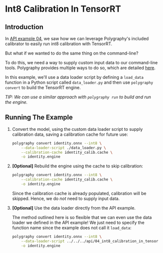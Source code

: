 # Int8 Calibration In TensorRT


## Introduction

In [API example 04](../../../api/04_int8_calibration_in_tensorrt/), we saw how we can leverage
Polygraphy's included calibrator to easily run int8 calibration with TensorRT.

But what if we wanted to do the same thing on the command-line?

To do this, we need a way to supply custom input data to our command-line tools.
Polygraphy provides multiple ways to do so, which are detailed [here](../../../../how-to/use_custom_input_data.md).

In this example, we'll use a data loader script by defining a `load_data` function in a Python
script called `data_loader.py` and then use `polygraphy convert` to build the TensorRT engine.

*TIP: We can use a similar approach with `polygraphy run` to build and run the engine.*

## Running The Example

1. Convert the model, using the custom data loader script to supply calibration data,
    saving a calibration cache for future use:

    ```bash
    polygraphy convert identity.onnx --int8 \
        --data-loader-script ./data_loader.py \
        --calibration-cache identity_calib.cache \
        -o identity.engine
    ```

2. **[Optional]** Rebuild the engine using the cache to skip calibration:

    ```bash
    polygraphy convert identity.onnx --int8 \
        --calibration-cache identity_calib.cache \
        -o identity.engine
    ```

    Since the calibration cache is already populated, calibration will be skipped.
    Hence, we do *not* need to supply input data.


3. **[Optional]** Use the data loader directly from the API example.

    The method outlined here is so flexible that we can even use the data loader we defined in the API example!
    We just need to specify the function name since the example does not call it `load_data`:

    ```bash
    polygraphy convert identity.onnx --int8 \
        --data-loader-script ../../../api/04_int8_calibration_in_tensorrt/example.py:calib_data \
        -o identity.engine
    ```

